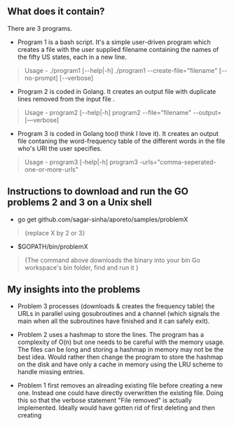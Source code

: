 

What does it contain?
---------------------

There are 3 programs.
- Program 1 is a bash script. It's a simple user-driven program which creates a file with the user supplied filename containing the names of the fifty US states, each in a new line.
> Usage - ./program1 [--help|-h]
        ./program1 --create-file="filename" [--no-prompt] [--verbose]

- Program 2 is coded in Golang. It creates an output file with duplicate lines removed from the input file . 
> Usage - program2 [--help|-h]
        program2 --file="filename" --output=<output-filename> [—verbose]
        
- Program 3 is coded in Golang too(I think I love it). It creates an output file contaning the word-frequency table of the different words in the file who's URI the user specifies.
> Usage - program3 [-help|-h]
        program3 -urls="comma-seperated-one-or-more-urls"

Instructions to download and run the GO problems 2 and 3 on a Unix shell
------------------------------------------------------------------------

- go get github.com/sagar-sinha/aporeto/samples/problemX                                
> {replace X by 2 or 3}

- $GOPATH/bin/problemX                                                                  
> {The command above downloads                                                                                               the binary into your bin Go                                                                                                workspace's bin folder, find and                                                                                           run it }


My insights into the problems 
-----------------------------
- Problem 3 processes (downloads & creates the frequency table) the URLs in parallel using gosubroutines and a channel (which signals the main when all the subroutines have finished and it can safely exit).

- Problem 2 uses a hashmap to store the lines. The program has a complexity of O(n) but one needs to be careful with the memory usage. The files can be long and storing a hashmap in memory may not be the best idea. Would rather then change the program to store the hashmap on the disk and have only a cache in memory using the LRU scheme to handle missing entries.

- Problem 1 first removes an alreading existing file before creating a new one. Instead one could have directly overwritten the existing file. Doing this so that the verbose statement "File removed" is actually implemented. Ideally would have gotten rid of first deleting and then creating
